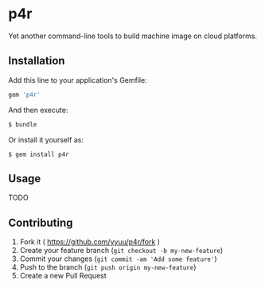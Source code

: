 # p4r

Yet another command-line tools to build machine image on cloud platforms.

## Installation

Add this line to your application's Gemfile:

```ruby
gem 'p4r'
```

And then execute:

```sh
$ bundle
```

Or install it yourself as:

```
$ gem install p4r
```

## Usage

TODO

## Contributing

1. Fork it ( https://github.com/yyuu/p4r/fork )
2. Create your feature branch (`git checkout -b my-new-feature`)
3. Commit your changes (`git commit -am 'Add some feature'`)
4. Push to the branch (`git push origin my-new-feature`)
5. Create a new Pull Request
